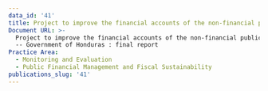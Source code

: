 ```yaml
---
data_id: '41'
title: Project to improve the financial accounts of the non-financial public sector
Document URL: >-
  Project to improve the financial accounts of the non-financial public sector
  -- Government of Honduras : final report
Practice Area:
  - Monitoring and Evaluation
  - Public Financial Management and Fiscal Sustainability
publications_slug: '41'
---
```

